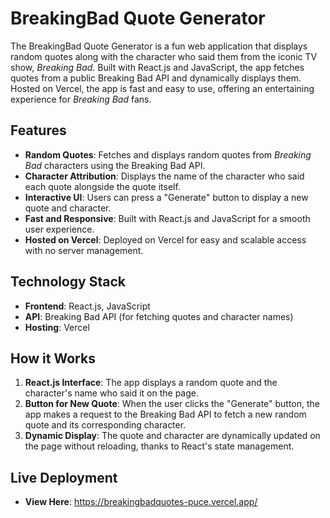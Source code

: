 # **BreakingBad Quote Generator**

The BreakingBad Quote Generator is a fun web application that displays random quotes along with the character who said them from the iconic TV show, *Breaking Bad*. Built with React.js and JavaScript, the app fetches quotes from a public Breaking Bad API and dynamically displays them. Hosted on Vercel, the app is fast and easy to use, offering an entertaining experience for *Breaking Bad* fans.

## Features

- **Random Quotes**: Fetches and displays random quotes from *Breaking Bad* characters using the Breaking Bad API.
- **Character Attribution**: Displays the name of the character who said each quote alongside the quote itself.
- **Interactive UI**: Users can press a "Generate" button to display a new quote and character.
- **Fast and Responsive**: Built with React.js and JavaScript for a smooth user experience.
- **Hosted on Vercel**: Deployed on Vercel for easy and scalable access with no server management.

## Technology Stack

- **Frontend**: React.js, JavaScript
- **API**: Breaking Bad API (for fetching quotes and character names)
- **Hosting**: Vercel

## How it Works

1. **React.js Interface**: The app displays a random quote and the character's name who said it on the page.
2. **Button for New Quote**: When the user clicks the "Generate" button, the app makes a request to the Breaking Bad API to fetch a new random quote and its corresponding character.
3. **Dynamic Display**: The quote and character are dynamically updated on the page without reloading, thanks to React's state management.

## Live Deployment

- **View Here**: https://breakingbadquotes-puce.vercel.app/


